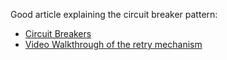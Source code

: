 Good article explaining the circuit breaker pattern:
- [Circuit Breakers](https://dzone.com/articles/understanding-retry-pattern-with-exponential-back)
- [Video Walkthrough of the retry mechanism](https://www.loom.com/share/15fdf1418c9d42fb8c0b4c09105d8336)